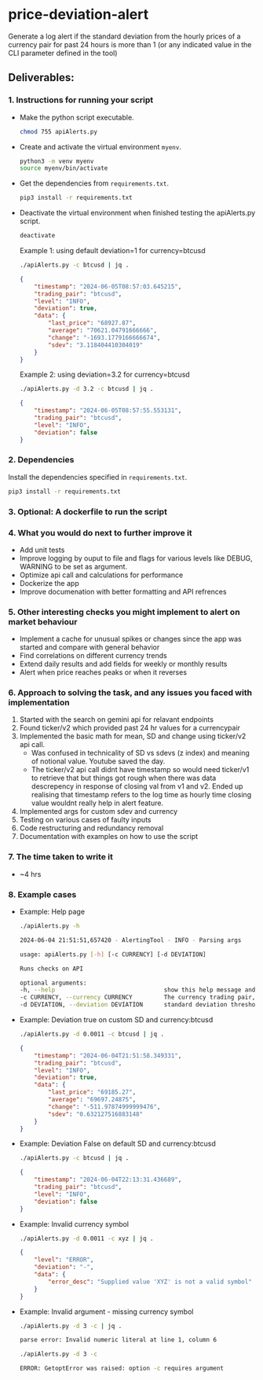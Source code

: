# price-deviation-alert
Generate a log alert if the standard deviation from the hourly prices of a currency pair for past 24 hours is more than 1 (or any indicated value in the CLI parameter defined in the tool)

## Deliverables:
### 1. Instructions for running your script
- Make the python script executable. 
    
    ```bash
    chmod 755 apiAlerts.py
    ```
- Create and activate the virtual environment `myenv`. 
    ```bash
    python3 -m venv myenv
    source myenv/bin/activate
    ```
- Get the dependencies from `requirements.txt`.

    ```bash
    pip3 install -r requirements.txt
    ```
- Deactivate the virtual environment when finished testing the apiAlerts.py script.

    ```bash
    deactivate 
    ```
    Example 1: using default deviation=1 for currency=btcusd

          
    ```bash
    ./apiAlerts.py -c btcusd | jq .
    ```
        
    ```JSON
    {
        "timestamp": "2024-06-05T08:57:03.645215",
        "trading_pair": "btcusd",
        "level": "INFO",
        "deviation": true,
        "data": {
            "last_price": "68927.87",
            "average": "70621.04791666666",
            "change": "-1693.1779166666674",
            "sdev": "3.118404410304019"
        }
    }
    ```

    Example 2: using deviation=3.2 for currency=btcusd
        
    ```bash
    ./apiAlerts.py -d 3.2 -c btcusd | jq .
    ```    
    ```JSON
    {
        "timestamp": "2024-06-05T08:57:55.553131",
        "trading_pair": "btcusd",
        "level": "INFO",
        "deviation": false
    }
    ```


### 2. Dependencies

Install the dependencies specified in `requirements.txt`.

```bash
pip3 install -r requirements.txt
```
    
    
### 3. Optional: A dockerfile to run the script

### 4. What you would do next to further improve it
- Add unit tests
- Improve logging by ouput to file and flags for various levels like DEBUG, WARNING to be set as argument.
- Optimize api call and calculations for performance
- Dockerize the app
- Improve documenation with better formatting and API refrences

### 5. Other interesting checks you might implement to alert on market behaviour
- Implement a cache for unusual spikes or changes since the app was started and compare with general behavior
- Find correlations on different currency trends
- Extend daily results and add fields for weekly or monthly results
- Alert when price reaches peaks or when it reverses

### 6. Approach to solving the task, and any issues you faced with implementation
    
1. Started with the search on gemini api for relavant endpoints
2. Found ticker/v2 which provided past 24 hr values for a currencypair
3. Implemented the basic math for mean, SD and change using ticker/v2 api call.
    - Was confused in technicality of SD vs sdevs (z index) and meaning of notional value. Youtube saved the day.
    - The ticker/v2 api call didnt have timestamp so would need ticker/v1 to retrieve that but things got rough when there was data descrepency in response of closing val from v1 and v2. Ended up realising that timestamp refers to the log time as hourly time closing value wouldnt really help in alert feature.
4. Implemented args for custom sdev and currency
5. Testing on various cases of faulty inputs
6. Code restructuring and redundancy removal
7. Documentation with examples on how to use the script 

### 7. The time taken to write it
- ~4 hrs

### 8. Example cases
- Example: Help page

    ```bash
    ./apiAlerts.py -h
    ```

    ```bash
    2024-06-04 21:51:51,657420 - AlertingTool - INFO - Parsing args

    usage: apiAlerts.py [-h] [-c CURRENCY] [-d DEVIATION]

    Runs checks on API

    optional arguments:
    -h, --help                               show this help message and exit
    -c CURRENCY, --currency CURRENCY         The currency trading pair, or ALL
    -d DEVIATION, --deviation DEVIATION      standard deviation threshold. eg. 1
    ```

- Example: Deviation true on custom SD and currency:btcusd

    ```bash
    ./apiAlerts.py -d 0.0011 -c btcusd | jq .
    ```
    ```JSON
    {
        "timestamp": "2024-06-04T21:51:58.349331",
        "trading_pair": "btcusd",
        "level": "INFO",
        "deviation": true,
        "data": {
            "last_price": "69185.27",
            "average": "69697.24875",
            "change": "-511.97874999999476",
            "sdev": "0.632127516883148"
        }
    }
    ```
- Example: Deviation False on default SD and currency:btcusd

    ```bash
    ./apiAlerts.py -c btcusd | jq . 
    ```
    ```JSON
    {
        "timestamp": "2024-06-04T22:13:31.436689",
        "trading_pair": "btcusd",
        "level": "INFO",
        "deviation": false
    }
    ```

- Example: Invalid currency symbol

    ```bash
    ./apiAlerts.py -d 0.0011 -c xyz | jq .
    ```   
    ```JSON
    {
        "level": "ERROR",
        "deviation": "-",
        "data": {
            "error_desc": "Supplied value 'XYZ' is not a valid symbol"
        }
    }
    ```

- Example: Invalid argument - missing currency symbol

    ```bash
    ./apiAlerts.py -d 3 -c | jq .
    ```

    ```bash
    parse error: Invalid numeric literal at line 1, column 6
    ```

    ```bash
    ./apiAlerts.py -d 3 -c
    ```

    ```bash
    ERROR: GetoptError was raised: option -c requires argument
    ```